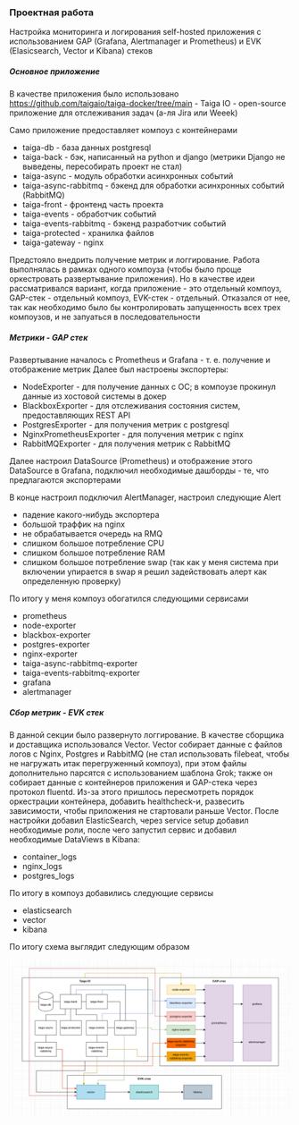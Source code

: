 ### Проектная работа 

Настройка мониторинга и логирования self-hosted приложения с использованием GAP (Grafana, Alertmanager и Prometheus) и EVK (Elasicsearch, Vector и Kibana) стеков

##### Основное приложение

В качестве приложения было использовано https://github.com/taigaio/taiga-docker/tree/main - Taiga IO - open-source приложение для отслеживания задач (а-ля Jira или Weeek)

Само приложение предоставляет компоуз с контейнерами 
- taiga-db - база данных postgresql
- taiga-back - бэк, написанный на python и django (метрики Django не выведены, пересобирать проект не стал)
- taiga-async - модуль обработки асинхронных событий
- taiga-async-rabbitmq - бэкенд для обработки асинхронных событий (RabbitMQ)
- taiga-front - фронтенд часть проекта
- taiga-events - обработчик событий
- taiga-events-rabbitmq - бэкенд разработчик событий
- taiga-protected - хранилка файлов
- taiga-gateway - nginx

Предстояло внедрить получение метрик и логгирование. Работа выполнялась в рамках одного компоуза (чтобы было проще оркестровать развертывание приложения).
Но в качестве идеи рассматривался вариант, когда приложение - это отдельный компоуз, GAP-стек - отдельный компоуз, EVK-стек - отдельный. Отказался от нее, так как необходимо было бы контролировать запущенность всех трех компоузов, и не запуаться в последовательности

##### Метрики - GAP стек

Развертывание началось с Prometheus и Grafana - т. е. получение и отображение метрик
Далее был настроены экспортеры:
- NodeExporter - для получение данных с ОС; в компоузе прокинул данные из хостовой системы в докер
- BlackboxExporter - для отслеживания состояния систем, предоставляющих REST API
- PostgresExporter - для получения метрик с postgresql
- NginxPrometheusExporter - для получения метрик с nginx
- RabbitMQExporter - для получения метрик с RabbitMQ

Далее настроил DataSource (Prometheus) и отображение этого DataSource в Grafana, подключил необходимые дашборды - те, что предлагаются экспортерами

В конце настроил подключил AlertManager, настроил следующие Alert
- падение какого-нибудь экспортера
- большой траффик на nginx
- не обрабатывается очередь на RMQ
- слишком большое потребление CPU
- слишком большое потребление RAM
- слишком большое потребление swap (так как у меня система при включении упирается в swap я решил задействовать алерт как определенную проверку)

По итогу у меня компоуз обогатился следующими сервисами
- prometheus
- node-exporter
- blackbox-exporter
- postgres-exporter
- nginx-exporter
- taiga-async-rabbitmq-exporter
- taiga-events-rabbitmq-exporter
- grafana
- alertmanager

##### Сбор метрик - EVK стек

В данной секции было развернуто логгирование. В качестве сборщика и доставщика использовался Vector. Vector собирает данные с файлов логов с Nginx, Postgres и RabbitMQ (не стал использовать filebeat, чтобы не нагружать итак перегруженный компоуз), при этом файлы дополнительно парсятся с использованием шаблона Grok; также он собирает данные с контейнеров приложения и GAP-стека через протокол fluentd. Из-за этого пришлось пересмотреть порядок оркестрации контейнера, добавить healthcheck-и, развесить зависимости, чтобы приложения не стартовали раньше Vector.
После настройки добавил ElasticSearch, через service setup добавил необходимые роли, после чего запустил сервис и добавил необходимые DataViews в Kibana:
- container_logs
- nginx_logs
- postgres_logs

По итогу в компоуз добавились следующие сервисы
- elasticsearch
- vector
- kibana

По итогу схема выглядит следующим образом

![Схема композа](images/scheme.png)